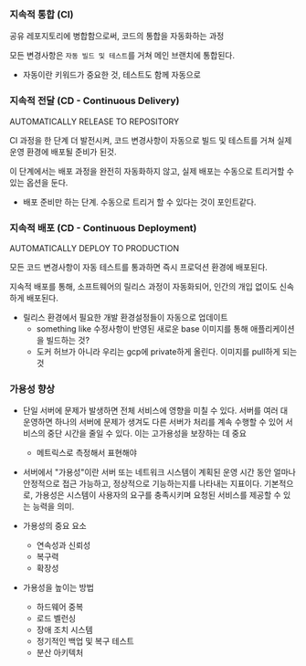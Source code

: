 ### 지속적 통합 (CI)

공유 레포지토리에 병합함으로써, 코드의 통합을 자동화하는 과정

모든 변경사항은 `자동 빌드 및 테스트`를 거쳐 메인 브랜치에 통합된다.

- 자동이란 키워드가 중요한 것, 테스트도 함께 자동으로

### 지속적 전달 (CD - Continuous Delivery)

AUTOMATICALLY RELEASE TO REPOSITORY

CI 과정을 한 단계 더 발전시켜, 코드 변경사항이 자동으로 빌드 및 테스트를 거쳐 실제 운영 환경에 배포될 준비가 된것.

이 단계에서는 배포 과정을 완전히 자동화하지 않고, 실제 배포는 수동으로 트리거할 수 있는 옵션을 둔다.

- 배포 준비만 하는 단계. 수동으로 트리거 할 수 있다는 것이 포인트같다.

### 지속적 배포 (CD - Continuous Deployment)

AUTOMATICALLY DEPLOY TO PRODUCTION

모든 코드 변경사항이 자동 테스트를 통과하면 즉시 프로덕션 환경에 배포된다.

지속적 배포를 통해, 소프트웨어의 릴리스 과정이 자동화되어, 인간의 개입 없이도 신속하게 배포된다.

- 릴리스 환경에서 필요한 개발 환경설정들이 자동으로 업데이트
  - something like 수정사항이 반영된 새로운 base 이미지를 통해 애플리케이션을 빌드하는 것?
  - 도커 허브가 아니라 우리는 gcp에 private하게 올린다. 이미지를 pull하게 되는것

### 가용성 향상

- 단일 서버에 문제가 발생하면 전체 서비스에 영향을 미칠 수 있다. 서버를 여러 대 운영하면 하나의 서버에 문제가 생겨도 다른 서버가 처리를 계속 수행할 수 있어 서비스의 중단 시간을 줄일 수 있다.
이는 고가용성을 보장하는 데 중요

  - 메트릭스로 측정해서 표현해야

- 서버에서 "가용성"이란 서버 또는 네트워크 시스템이 계획된 운영 시간 동안 얼마나 안정적으로 접근 가능하고, 정상적으로 기능하는지를 나타내는 지표이다. 기본적으로, 가용성은 시스템이 사용자의 요구를 충족시키며 요청된 서비스를 제공할 수 있는 능력을 의미.

- 가용성의 중요 요소

  - 연속성과 신뢰성
  - 복구력
  - 확장성

- 가용성을 높이는 방법
  - 하드웨어 중복
  - 로드 벨런싱
  - 장애 조치 시스템
  - 정기적인 백업 및 복구 테스트
  - 분산 아키텍처